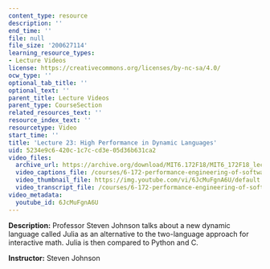 ```yaml
---
content_type: resource
description: ''
end_time: ''
file: null
file_size: '200627114'
learning_resource_types:
- Lecture Videos
license: https://creativecommons.org/licenses/by-nc-sa/4.0/
ocw_type: ''
optional_tab_title: ''
optional_text: ''
parent_title: Lecture Videos
parent_type: CourseSection
related_resources_text: ''
resource_index_text: ''
resourcetype: Video
start_time: ''
title: 'Lecture 23: High Performance in Dynamic Languages'
uid: 5234e9c6-420c-1c7c-cd3e-05d36b631ca2
video_files:
  archive_url: https://archive.org/download/MIT6.172F18/MIT6_172F18_lecture_23_300k.mp4
  video_captions_file: /courses/6-172-performance-engineering-of-software-systems-fall-2018/7ea5ddf37ea456e693643758e5d227a9_6JcMuFgnA6U.vtt
  video_thumbnail_file: https://img.youtube.com/vi/6JcMuFgnA6U/default.jpg
  video_transcript_file: /courses/6-172-performance-engineering-of-software-systems-fall-2018/89f1081130ba65fd4f6c6a4e8b2c4f04_6JcMuFgnA6U.pdf
video_metadata:
  youtube_id: 6JcMuFgnA6U
---
```


**Description:** Professor Steven Johnson talks about a new dynamic language called Julia as an alternative to the two-language approach for interactive math. Julia is then compared to Python and C. 

**Instructor:** Steven Johnson

